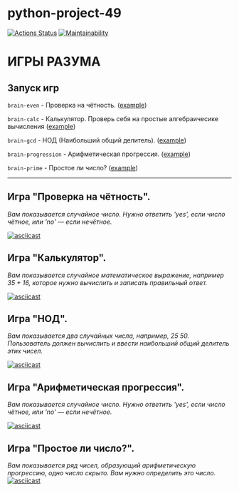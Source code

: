 # python-project-49

[![Actions Status](https://github.com/barbadjhar/python-project-49/actions/workflows/hexlet-check.yml/badge.svg)](https://github.com/barbadjhar/python-project-49/actions)
[![Maintainability](https://api.codeclimate.com/v1/badges/ede06b4c8cf98a569db2/maintainability)](https://codeclimate.com/github/barbadjhar/python-project-49/maintainability)

# ИГРЫ РАЗУМА

## Запуск игр

```brain-even``` - Проверка на чётность. ([example](#игра-проверка-на-чётность))

```brain-calc``` - Калькулятор. Проверь себя на простые алгебраичесике вычисления ([example](#игра-калькулятор))

```brain-gcd``` - НОД (Наибольший общий делитель). ([example](#игра-нод))

```brain-progression``` - Арифметическая прогрессия. ([example](#игра-арифметическая-прогрессия))

```brain-prime``` - Простое ли число? ([example](#игра-простое-ли-число))

---
## Игра "Проверка на чётность".
_Вам показывается случайное число. Нужно ответить 'yes', если число чётное, или 'no' — если нечётное._

[![asciicast](https://asciinema.org/a/ThnJq8N68Kb5wVqxad71bgglw.png)](https://asciinema.org/a/ThnJq8N68Kb5wVqxad71bgglw)


## Игра "Калькулятор".
_Вам показывается случайное математическое выражение, например 35 + 16, которое нужно вычислить и записать правильный ответ._

[![asciicast](https://asciinema.org/a/3A7CedZw4ekVvCTIBSazyuxc9.png)](https://asciinema.org/a/3A7CedZw4ekVvCTIBSazyuxc9)

## Игра "НОД".
_Вам показывается два случайных числа, например, 25 50. Пользователь должен вычислить и ввести наибольший общий делитель этих чисел._

[![asciicast](https://asciinema.org/a/TpgG28sHKYF83AxkPrs0ZprwP.png)](https://asciinema.org/a/TpgG28sHKYF83AxkPrs0ZprwP)

## Игра "Арифметическая прогрессия".
_Вам показывается случайное число. Нужно ответить 'yes', если число чётное, или 'no' — если нечётное._

[![asciicast](https://asciinema.org/a/RBZvzymZ5eQdSsDPLbMMqLja3.png)](https://asciinema.org/a/RBZvzymZ5eQdSsDPLbMMqLja3)

## Игра "Простое ли число?".
_Вам показывается ряд чисел, образующий арифметическую прогрессию, одно число скрыто. Вам нужно определить это число._
[![asciicast](https://asciinema.org/a/aezFAQ9l9bichqq2zhe6j9kXn.png)](https://asciinema.org/a/aezFAQ9l9bichqq2zhe6j9kXn)